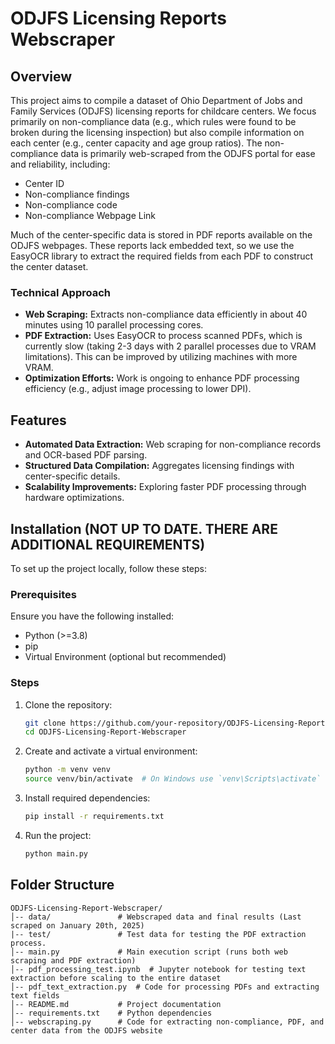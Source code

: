 # ODJFS Licensing Reports Webscraper

## Overview

This project aims to compile a dataset of Ohio Department of Jobs and Family Services (ODJFS) licensing reports for childcare centers. We focus primarily on non-compliance data (e.g., which rules were found to be broken during the licensing inspection) but also compile information on each center (e.g., center capacity and age group ratios). The non-compliance data is primarily web-scraped from the ODJFS portal for ease and reliability, including:
- Center ID
- Non-compliance findings
- Non-compliance code
- Non-compliance Webpage Link

Much of the center-specific data is stored in PDF reports available on the ODJFS webpages. These reports lack embedded text, so we use the EasyOCR library to extract the required fields from each PDF to construct the center dataset. 

### Technical Approach

- **Web Scraping:** Extracts non-compliance data efficiently in about 40 minutes using 10 parallel processing cores.
- **PDF Extraction:** Uses EasyOCR to process scanned PDFs, which is currently slow (taking 2-3 days with 2 parallel processes due to VRAM limitations). This can be improved by utilizing machines with more VRAM.
- **Optimization Efforts:** Work is ongoing to enhance PDF processing efficiency (e.g., adjust image processing to lower DPI).

## Features

- **Automated Data Extraction:** Web scraping for non-compliance records and OCR-based PDF parsing.
- **Structured Data Compilation:** Aggregates licensing findings with center-specific details.
- **Scalability Improvements:** Exploring faster PDF processing through hardware optimizations.

## Installation (NOT UP TO DATE. THERE ARE ADDITIONAL REQUIREMENTS)

To set up the project locally, follow these steps:

### Prerequisites
Ensure you have the following installed:
- Python (>=3.8)
- pip
- Virtual Environment (optional but recommended)

### Steps
1. Clone the repository:
   ```bash
   git clone https://github.com/your-repository/ODJFS-Licensing-Report-Webscraper.git
   cd ODJFS-Licensing-Report-Webscraper
   ```
2. Create and activate a virtual environment:
   ```bash
   python -m venv venv
   source venv/bin/activate  # On Windows use `venv\Scripts\activate`
   ```
3. Install required dependencies:
   ```bash
   pip install -r requirements.txt
   ```
4. Run the project:
   ```bash
   python main.py
   ```
   
## Folder Structure

```
ODJFS-Licensing-Report-Webscraper/
│-- data/               # Webscraped data and final results (Last scraped on January 20th, 2025)
|-- test/               # Test data for testing the PDF extraction process.
│-- main.py             # Main execution script (runs both web scraping and PDF extraction)
│-- pdf_processing_test.ipynb  # Jupyter notebook for testing text extraction before scaling to the entire dataset
│-- pdf_text_extraction.py  # Code for processing PDFs and extracting text fields
│-- README.md           # Project documentation
│-- requirements.txt    # Python dependencies
│-- webscraping.py      # Code for extracting non-compliance, PDF, and center data from the ODJFS website
```


